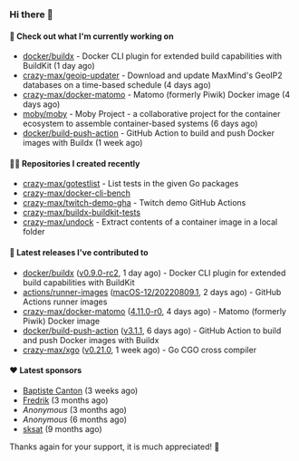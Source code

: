 ### Hi there 👋

#### 👷 Check out what I'm currently working on

- [docker/buildx](https://github.com/docker/buildx) - Docker CLI plugin for extended build capabilities with BuildKit (1 day ago)
- [crazy-max/geoip-updater](https://github.com/crazy-max/geoip-updater) - Download and update MaxMind&#39;s GeoIP2 databases on a time-based schedule (4 days ago)
- [crazy-max/docker-matomo](https://github.com/crazy-max/docker-matomo) - Matomo (formerly Piwik) Docker image (4 days ago)
- [moby/moby](https://github.com/moby/moby) - Moby Project - a collaborative project for the container ecosystem to assemble container-based systems (6 days ago)
- [docker/build-push-action](https://github.com/docker/build-push-action) - GitHub Action to build and push Docker images with Buildx (1 week ago)

#### 👨‍💻 Repositories I created recently

- [crazy-max/gotestlist](https://github.com/crazy-max/gotestlist) - List tests in the given Go packages
- [crazy-max/docker-cli-bench](https://github.com/crazy-max/docker-cli-bench)
- [crazy-max/twitch-demo-gha](https://github.com/crazy-max/twitch-demo-gha) - Twitch demo GitHub Actions
- [crazy-max/buildx-buildkit-tests](https://github.com/crazy-max/buildx-buildkit-tests)
- [crazy-max/undock](https://github.com/crazy-max/undock) - Extract contents of a container image in a local folder

#### 🚀 Latest releases I've contributed to

- [docker/buildx](https://github.com/docker/buildx) ([v0.9.0-rc2](https://github.com/docker/buildx/releases/tag/v0.9.0-rc2), 1 day ago) - Docker CLI plugin for extended build capabilities with BuildKit
- [actions/runner-images](https://github.com/actions/runner-images) ([macOS-12/20220809.1](https://github.com/actions/runner-images/releases/tag/macOS-12%2F20220809.1), 2 days ago) - GitHub Actions runner images
- [crazy-max/docker-matomo](https://github.com/crazy-max/docker-matomo) ([4.11.0-r0](https://github.com/crazy-max/docker-matomo/releases/tag/4.11.0-r0), 4 days ago) - Matomo (formerly Piwik) Docker image
- [docker/build-push-action](https://github.com/docker/build-push-action) ([v3.1.1](https://github.com/docker/build-push-action/releases/tag/v3.1.1), 6 days ago) - GitHub Action to build and push Docker images with Buildx
- [crazy-max/xgo](https://github.com/crazy-max/xgo) ([v0.21.0](https://github.com/crazy-max/xgo/releases/tag/v0.21.0), 1 week ago) - Go CGO cross compiler

#### ❤️ Latest sponsors
- [Baptiste Canton](https://github.com/batmac) (3 weeks ago)
- [Fredrik](https://github.com/fredrikscode) (3 months ago)
- _Anonymous_ (3 months ago)
- _Anonymous_ (6 months ago)
- [sksat](https://github.com/sksat) (9 months ago)

Thanks again for your support, it is much appreciated! 🙏
